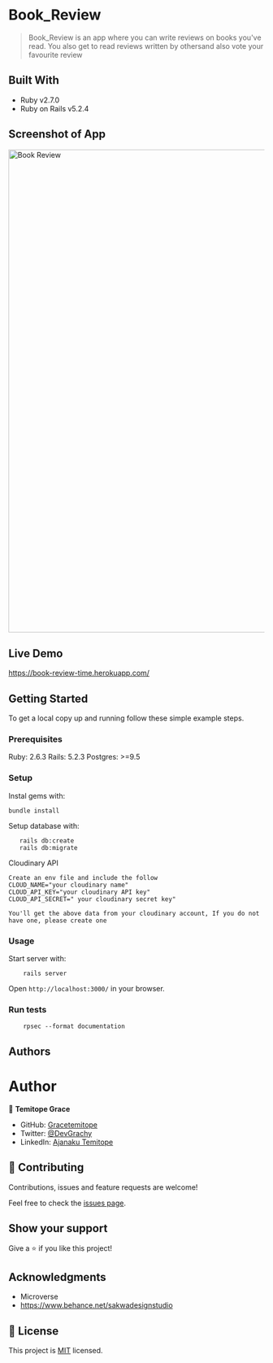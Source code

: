 # Book_Review 

> Book_Review is an app where you can write reviews on books you've read. You also get to read reviews written by othersand also vote your favourite review 

## Built With

- Ruby v2.7.0
- Ruby on Rails v5.2.4

## Screenshot of App
<img width="950" alt="Book Review" src="https://user-images.githubusercontent.com/58818795/122263635-8742a580-ce8b-11eb-8a54-a23235727fd2.png">


## Live Demo

https://book-review-time.herokuapp.com/

## Getting Started

To get a local copy up and running follow these simple example steps.

### Prerequisites

Ruby: 2.6.3
Rails: 5.2.3
Postgres: >=9.5

### Setup

Instal gems with:

```
bundle install
```

Setup database with:

```
   rails db:create
   rails db:migrate
```

Cloudinary API
```
Create an env file and include the follow
CLOUD_NAME="your cloudinary name"
CLOUD_API_KEY="your cloudinary API key"
CLOUD_API_SECRET=" your cloudinary secret key"

You'll get the above data from your cloudinary account, If you do not have one, please create one

```

### Usage

Start server with:

```
    rails server
```

Open `http://localhost:3000/` in your browser.

### Run tests

```
    rpsec --format documentation
```


## Authors

# Author

👤 **Temitope Grace**

- GitHub: [Gracetemitope](https://github.com/gracetemitope)
- Twitter: [@DevGrachy](https://twitter.com/devgrachy)
- LinkedIn: [Ajanaku Temitope](https://www.linkedin.com/in/ajanaku-temitope/)
## 🤝 Contributing

Contributions, issues and feature requests are welcome!

Feel free to check the [issues page](issues/).

## Show your support

Give a ⭐️ if you like this project!

## Acknowledgments

- Microverse
- https://www.behance.net/sakwadesignstudio

## 📝 License

This project is [MIT](LICENSE) licensed.

